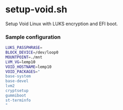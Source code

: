 setup-void.sh
=============

Setup Void Linux with LUKS encryption and EFI boot.

### Sample configuration
```sh
LUKS_PASSPHRASE=
BLOCK_DEVICE=/dev/loop0
MOUNTPOINT=./mnt
LVM_VG=lemp10
VOID_HOSTNAME=lemp10
VOID_PACKAGES="
base-system
base-devel
lvm2
cryptsetup
gummiboot
st-terminfo
"
```